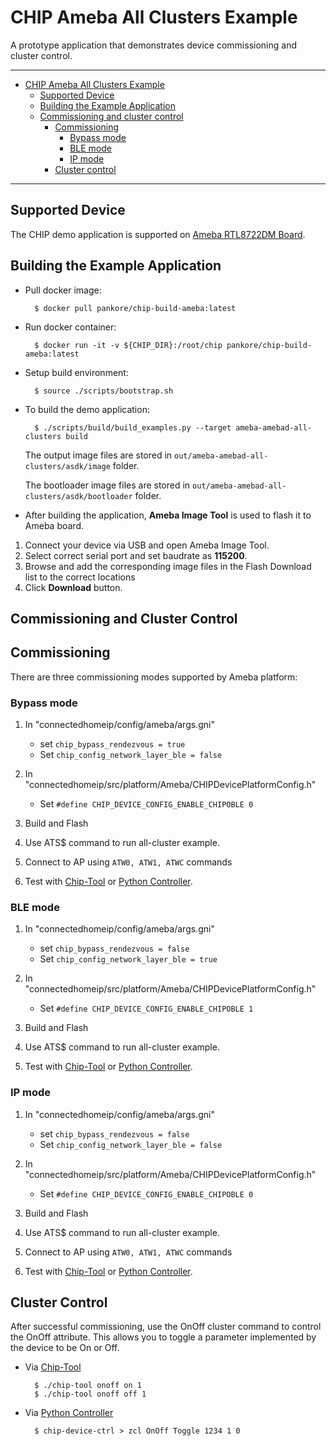 # CHIP Ameba All Clusters Example

A prototype application that demonstrates device commissioning and cluster
control.

---

-   [CHIP Ameba All Clusters Example](#chip-ameba-all-clusters-example)
    -   [Supported Device](#supported-device)
    -   [Building the Example Application](#building-the-example-application)
    -   [Commissioning and cluster control](#commissioning-and-cluster-control)
        -   [Commissioning](#commissioning)
            -   [Bypass mode](#bypass-mode)
            -   [BLE mode](#ble-mode)
            -   [IP mode](#ip-mode)
        -   [Cluster control](#cluster-control)

---

## Supported Device

The CHIP demo application is supported on
[Ameba RTL8722DM Board](https://www.amebaiot.com/en/amebad).

## Building the Example Application

-   Pull docker image:

          $ docker pull pankore/chip-build-ameba:latest

-   Run docker container:

          $ docker run -it -v ${CHIP_DIR}:/root/chip pankore/chip-build-ameba:latest

-   Setup build environment:

          $ source ./scripts/bootstrap.sh

-   To build the demo application:

          $ ./scripts/build/build_examples.py --target ameba-amebad-all-clusters build

    The output image files are stored in
    `out/ameba-amebad-all-clusters/asdk/image` folder.

    The bootloader image files are stored in
    `out/ameba-amebad-all-clusters/asdk/bootloader` folder.

-   After building the application, **Ameba Image Tool** is used to flash it to
    Ameba board.

1. Connect your device via USB and open Ameba Image Tool.
2. Select correct serial port and set baudrate as **115200**.
3. Browse and add the corresponding image files in the Flash Download list to
   the correct locations
4. Click **Download** button.

## Commissioning and Cluster Control

## Commissioning

There are three commissioning modes supported by Ameba platform:

### Bypass mode

1. In "connectedhomeip/config/ameba/args.gni"

    - set `chip_bypass_rendezvous = true`
    - Set `chip_config_network_layer_ble = false`

2. In "connectedhomeip/src/platform/Ameba/CHIPDevicePlatformConfig.h"

    - Set `#define CHIP_DEVICE_CONFIG_ENABLE_CHIPOBLE 0`

3. Build and Flash
4. Use ATS\$ command to run all-cluster example.
5. Connect to AP using `ATW0, ATW1, ATWC` commands
6. Test with
   [Chip-Tool](https://github.com/project-chip/connectedhomeip/tree/master/examples/chip-tool)
   or
   [Python Controller](https://github.com/project-chip/connectedhomeip/blob/master/docs/guides/python_chip_controller_building.md).

### BLE mode

1. In "connectedhomeip/config/ameba/args.gni"

    - set `chip_bypass_rendezvous = false`
    - Set `chip_config_network_layer_ble = true`

2. In "connectedhomeip/src/platform/Ameba/CHIPDevicePlatformConfig.h"

    - Set `#define CHIP_DEVICE_CONFIG_ENABLE_CHIPOBLE 1`

3. Build and Flash
4. Use ATS\$ command to run all-cluster example.
5. Test with
   [Chip-Tool](https://github.com/project-chip/connectedhomeip/tree/master/examples/chip-tool)
   or
   [Python Controller](https://github.com/project-chip/connectedhomeip/blob/master/docs/guides/python_chip_controller_building.md).

### IP mode

1. In "connectedhomeip/config/ameba/args.gni"

    - set `chip_bypass_rendezvous = false`
    - Set `chip_config_network_layer_ble = false`

2. In "connectedhomeip/src/platform/Ameba/CHIPDevicePlatformConfig.h"

    - Set `#define CHIP_DEVICE_CONFIG_ENABLE_CHIPOBLE 0`

3. Build and Flash
4. Use ATS\$ command to run all-cluster example.
5. Connect to AP using `ATW0, ATW1, ATWC` commands
6. Test with
   [Chip-Tool](https://github.com/project-chip/connectedhomeip/tree/master/examples/chip-tool)
   or
   [Python Controller](https://github.com/project-chip/connectedhomeip/blob/master/docs/guides/python_chip_controller_building.md).

## Cluster Control

After successful commissioning, use the OnOff cluster command to control the
OnOff attribute. This allows you to toggle a parameter implemented by the device
to be On or Off.

-   Via
    [Chip-Tool](https://github.com/project-chip/connectedhomeip/tree/master/examples/chip-tool#using-the-client-to-send-matter-commands)

          $ ./chip-tool onoff on 1
          $ ./chip-tool onoff off 1

-   Via
    [Python Controller](https://github.com/project-chip/connectedhomeip/blob/master/docs/guides/python_chip_controller_building.md#step-8-control-application-zcl-clusters)

          $ chip-device-ctrl > zcl OnOff Toggle 1234 1 0
